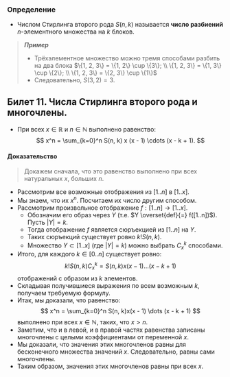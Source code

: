 ### Определение

- Числом Стирлинга второго рода $S(n, k)$ называется **число разбиений** $n$-элементного множества на $k$ блоков.

> ***Пример***
> - Трёхэлементное множество можно тремя способами разбить на два блока
> $\{1, 2, 3\} = \{1, 2\} \cup \{3\}; \\
> \{1, 2, 3\} = \{1, 3\} \cup \{2\}; \\
> \{1, 2, 3\} = \{2, 3\} \cup \{1\}$
> - Следовательно, $S(3, 2) = 3$.




## Билет 11. Числа Стирлинга второго рода и многочлены.

- При всех $x \in \mathbb{R}$ и $n \in \mathbb{N}$ выполнено равенство:
  $$
  x^n = \sum_{k=0}^n S(n, k) x (x - 1) \cdots (x - k + 1).
  $$

#### Доказательство

> Докажем сначала, что это равенство выполнено при всех натуральных $x$, больших $n$.
- Рассмотрим все возможные отображения из $[1..n]$ в $[1..x]$.
- Мы знаем, что их $x^n$. Посчитаем их число другим способом.
- Рассмотрим произвольное отображение $f : [1..n] \to [1..x]$.
	- Обозначим его образ через $Y$ (т.е. $Y \overset{def}{=} f([1..n])$). Пусть $|Y| = k$.
	- Тогда отображение $f$ является сюръекцией из $[1..n]$ на $Y$.
	- Таких сюръекций существует ровно $k!S(n, k)$.
	- Множество $Y \subset [1..x]$ (где $|Y| = k$) можно выбрать $C_x^k$ способами.
- Итого, для каждого $k \in [0..n]$ существует ровно:
  $$
  k!S(n, k)C_x^k = S(n, k)x(x - 1) \dots (x - k + 1)
  $$
  отображений с образом из $k$ элементов.
- Складывая получившиеся выражения по всем возможным $k$, получаем требуемую формулу.
- Итак, мы доказали, что равенство:
  $$
  x^n = \sum_{k=0}^n S(n, k)x(x - 1) \dots (x - k + 1)
  $$
  выполнено при всех $x \in \mathbb{N}$, таких, что $x > n$.
- Заметим, что и в левой, и в правой частях равенства записаны многочлены с целыми коэффициентами от переменной $x$.
- Мы доказали, что значения этих многочленов равны для бесконечного множества значений $x$. Следовательно, равны сами многочлены.
- Таким образом, значения этих многочленов равны при всех $x$.

